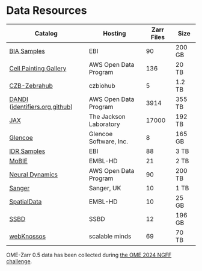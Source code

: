 Data Resources
==============

| Catalog                                                                  | Hosting                                              | Zarr Files   | Size     |
| ------------------------------------------------------------------------ | -----------------------------------------------------| ------------ | -------- |
| [BIA Samples](https://bit.ly/bia-ome-ngff-samples)                       | EBI                                                  | 90           | 200 GB   |
| [Cell Painting Gallery](https://github.com/broadinstitute/cellpainting-gallery) | AWS Open Data Program                         | 136          | 20 TB    |
| [CZB-Zebrahub](https://zebrahub.ds.czbiohub.org/imaging)                 | czbiohub                                             | 5            | 1.2 TB   |
| [DANDI](https://dandiarchive.org/dandiset/000108) ([identifiers.org][dandi2],[github][dandi3]) | AWS Open Data Program          | 3914         | 355 TB   |
| [JAX](https://images.jax.org/webclient/userdata/?experimenter=-1) | The Jackson Laboratory          |   17000       | 192 TB   |
| [Glencoe](https://glencoesoftware.com/ngff)                              | Glencoe Software, Inc.                               | 8            | 165 GB   |
| [IDR Samples](https://idr.github.io/ome-ngff-samples/)                   | EBI                                                  | 88           | 3 TB     |
| [MoBIE](https://mobie.github.io/specs/ngff.html)                         | EMBL-HD                                              | 21           | 2 TB     |
| [Neural Dynamics](https://registry.opendata.aws/allen-nd-open-data/)     | AWS Open Data Program                                | 90           | 200 TB   |
| [Sanger](https://www.sanger.ac.uk/project/ome-zarr/)                     | Sanger, UK                                           | 10           | 1 TB     |
| [SpatialData](https://github.com/scverse/spatialdata-notebooks/tree/main/datasets)                       | EMBL-HD              | 10           | 25 GB    |
| [SSBD](https://ssbd.riken.jp/ssbd-ome-ngff-samples)                      | SSBD                                                 | 12           | 196 GB   |
| [webKnossos](https://zarr.webknossos.org)                                | scalable minds                                       | 69           | 70 TB    |

OME-Zarr 0.5 data has been collected during [the OME 2024 NGFF challenge](https://ome.github.io/ome2024-ngff-challenge/).

[dandi2]: https://identifiers.org/DANDI:000108
[dandi3]: https://github.com/dandisets/000108

